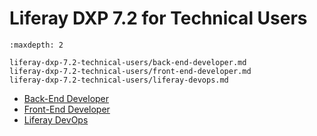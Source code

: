 # Liferay DXP 7.2 for Technical Users

```{toctree}
:maxdepth: 2

liferay-dxp-7.2-technical-users/back-end-developer.md
liferay-dxp-7.2-technical-users/front-end-developer.md
liferay-dxp-7.2-technical-users/liferay-devops.md
```

* [Back-End Developer](./liferay-dxp-7.2-technical-users/back-end-developer.md)
* [Front-End Developer](./liferay-dxp-7.2-technical-users/front-end-developer.md)
* [Liferay DevOps](./liferay-dxp-7.2-technical-users/liferay-devops.md)
